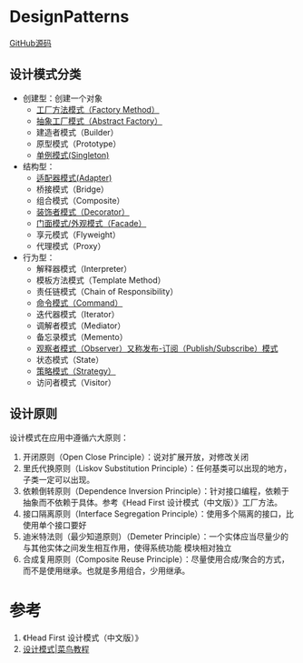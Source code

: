 # DesignPatterns

[GitHub源码](https://github.com/wangchunfan/DesignPatterns)


## 设计模式分类

- 创建型：创建一个对象
    - [工厂方法模式（Factory Method）](/Factory)
    - [抽象工厂模式（Abstract Factory）](/Factory)
    - 建造者模式（Builder）
    - 原型模式（Prototype）
    - [单例模式(Singleton) ](/Singleton)
- 结构型：
    - [适配器模式(Adapter)](/Adapter)
    - 桥接模式（Bridge）
    - 组合模式（Composite）
    - [装饰者模式（Decorator）](/Decotator)
    - [门面模式/外观模式（Facade）](/Facade)
    - 享元模式（Flyweight）
    - 代理模式（Proxy） 
- 行为型：
    - 解释器模式（Interpreter）
    - 模板方法模式（Template Method）
    - 责任链模式（Chain of Responsibility）
    - [命令模式（Command）](/Command)
    - 迭代器模式（Iterator）
    - 调解者模式（Mediator）
    - 备忘录模式（Memento）
    - [观察者模式（Observer）又称发布-订阅（Publish/Subscribe）模式](/Observer)
    - 状态模式（State）
    - [策略模式（Strategy）](/Strategy)
    - 访问者模式（Visitor）

## 设计原则

设计模式在应用中遵循六大原则：

1. 开闭原则（Open Close Principle）：说对扩展开放，对修改关闭
2. 里氏代换原则（Liskov Substitution Principle）：任何基类可以出现的地方，子类一定可以出现。
3. 依赖倒转原则（Dependence Inversion Principle）：针对接口编程，依赖于抽象而不依赖于具体。参考《Head First 设计模式（中文版）》工厂方法。
4. 接口隔离原则（Interface Segregation Principle）：使用多个隔离的接口，比使用单个接口要好
5. 迪米特法则（最少知道原则）（Demeter Principle）：一个实体应当尽量少的与其他实体之间发生相互作用，使得系统功能 模块相对独立
6. 合成复用原则（Composite Reuse Principle）：尽量使用合成/聚合的方式，而不是使用继承。也就是多用组合，少用继承。

# 参考

1. 《Head First 设计模式（中文版）》
2. [设计模式|菜鸟教程](https://www.runoob.com/design-pattern/design-pattern-intro.html)
